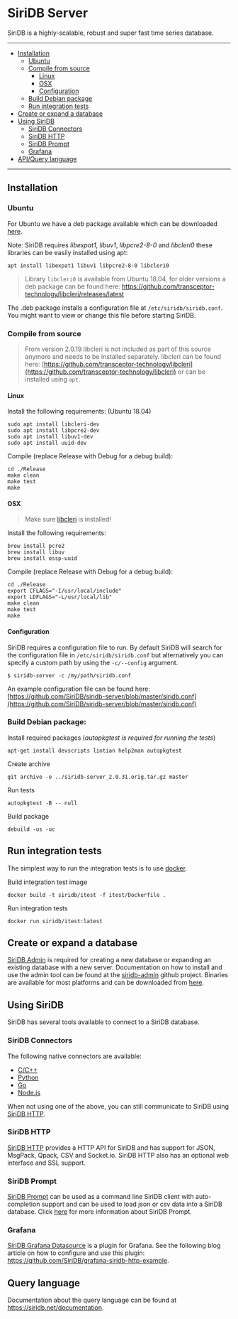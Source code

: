 SiriDB Server
=============
SiriDB is a highly-scalable, robust and super fast time series database.

---------------------------------------
  * [Installation](#installation)
    * [Ubuntu](#ubuntu)
    * [Compile from source](#compile-from-source)
      * [Linux](#linux)
      * [OSX](#osx)
      * [Configuration](#configuration)
    * [Build Debian package](#build-debian-package)
    * [Run integration tests](#run-integration-tests)
  * [Create or expand a database](#create-or-expand-a-database)
  * [Using SiriDB](#using-siridb)
    * [SiriDB Connectors](#siridb-connectors)
    * [SiriDB HTTP](#siridb-http)
    * [SiriDB Prompt](#siridb-prompt)
    * [Grafana](#grafana)
  * [API/Query language](#query-language)

---------------------------------------

## Installation
### Ubuntu
For Ubuntu we have a deb package available which can be downloaded [here](https://github.com/SiriDB/siridb-server/releases/latest).

Note: SiriDB requires *libexpat1*, *libuv1*, *libpcre2-8-0* and *libcleri0* these libraries can be easily installed using apt:
```
apt install libexpat1 libuv1 libpcre2-8-0 libcleri0
```

>Library `libcleri0` is available from Ubuntu 18.04, for older versions a deb package can be found here:
>https://github.com/transceptor-technology/libcleri/releases/latest

The .deb package installs a configuration file at `/etc/siridb/siridb.conf`. You might want to view or change this file before starting SiriDB.

### Compile from source
>From version 2.0.19 libcleri is not included as part of this source anymore
>and needs to be installed separately. libcleri can be found here:
>[https://github.com/transceptor-technology/libcleri](https://github.com/transceptor-technology/libcleri)
>or can be installed using `apt`.

#### Linux
Install the following requirements: (Ubuntu 18.04)
```
sudo apt install libcleri-dev
sudo apt install libpcre2-dev
sudo apt install libuv1-dev
sudo apt install uuid-dev
```

Compile (replace Release with Debug for a debug build):
```
cd ./Release
make clean
make test
make
```

#### OSX
>Make sure [libcleri](https://github.com/transceptor-technology/libcleri) is installed!

Install the following requirements:
```
brew install pcre2
brew install libuv
brew install ossp-uuid
```
Compile (replace Release with Debug for a debug build):
```
cd ./Release
export CFLAGS="-I/usr/local/include"
export LDFLAGS="-L/usr/local/lib"
make clean
make test
make
```

#### Configuration
SiriDB requires a configuration file to run. By default SiriDB will search for the configuration file in `/etc/siridb/siridb.conf` but alternatively you can specify a custom path by using the `-c/--config` argument.

```
$ siridb-server -c /my/path/siridb.conf
```
An example configuration file can be found here:
[https://github.com/SiriDB/siridb-server/blob/master/siridb.conf](https://github.com/SiriDB/siridb-server/blob/master/siridb.conf)

### Build Debian package:

Install required packages (*autopkgtest is required for running the tests*)
```
apt-get install devscripts lintian help2man autopkgtest
```

Create archive
```
git archive -o ../siridb-server_2.0.31.orig.tar.gz master
```

Run tests
```
autopkgtest -B -- null
```

Build package
```
debuild -us -uc
```

## Run integration tests
The simplest way to run the integration tests is to use [docker](https://docs.docker.com/install/).

Build integration test image
```
docker build -t siridb/itest -f itest/Dockerfile .
```

Run integration tests
```
docker run siridb/itest:latest
```

## Create or expand a database
[SiriDB Admin](https://github.com/SiriDB/siridb-admin) is required for creating a new database or expanding an existing database with a new server. Documentation on how to install and use the admin tool can be found at the [siridb-admin](https://github.com/SiriDB/siridb-admin#readme) github project. Binaries are available for most platforms and can be downloaded from [here](https://github.com/SiriDB/siridb-admin/releases/latest).

## Using SiriDB
SiriDB has several tools available to connect to a SiriDB database.

### SiriDB Connectors
The following native connectors are available:
 - [C/C++](https://github.com/SiriDB/libsiridb#readme)
 - [Python](https://github.com/SiriDB/siridb-connector#readme)
 - [Go](https://github.com/SiriDB/go-siridb-connector#readme)
 - [Node.js](https://github.com/SiriDB/siridb-nodejs-addon#readme)

When not using one of the above, you can still communicate to SiriDB using [SiriDB HTTP](#siridb-http).

### SiriDB HTTP
[SiriDB HTTP](https://github.com/SiriDB/siridb-http#readme) provides a HTTP API for SiriDB and has support for JSON, MsgPack, Qpack, CSV and Socket.io. SiriDB HTTP also has an optional web interface and SSL support.

### SiriDB Prompt
[SiriDB Prompt](https://github.com/SiriDB/siridb-prompt#readme) can be used as a command line SiriDB client with auto-completion support and can be used to load json or csv data into a SiriDB database. Click [here](https://github.com/SiriDB/siridb-prompt/blob/master/README.md) for more information about SiriDB Prompt.

### Grafana
[SiriDB Grafana Datasource](https://github.com/SiriDB/grafana-siridb-http-datasource#readme) is a plugin for Grafana. See the following blog article on how to configure and use this plugin: https://github.com/SiriDB/grafana-siridb-http-example.

## Query language
Documentation about the query language can be found at https://siridb.net/documentation.
